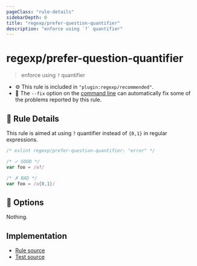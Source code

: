```yaml
---
pageClass: "rule-details"
sidebarDepth: 0
title: "regexp/prefer-question-quantifier"
description: "enforce using `?` quantifier"
---
```

# regexp/prefer-question-quantifier

> enforce using `?` quantifier

- :gear: This rule is included in `"plugin:regexp/recommended"`.
- :wrench: The `--fix` option on the [command line](https://eslint.org/docs/user-guide/command-line-interface#fixing-problems) can automatically fix some of the problems reported by this rule.

## :book: Rule Details

This rule is aimed at using `?` quantifier instead of `{0,1}` in regular expressions.

<eslint-code-block fix>

```js
/* eslint regexp/prefer-question-quantifier: "error" */

/* ✓ GOOD */
var foo = /a?/

/* ✗ BAD */
var foo = /a{0,1}/
```

</eslint-code-block>

## :wrench: Options

Nothing.

## Implementation

- [Rule source](https://github.com/ota-meshi/eslint-plugin-regexp/blob/master/lib/rules/prefer-question-quantifier.ts)
- [Test source](https://github.com/ota-meshi/eslint-plugin-regexp/blob/master/tests/lib/rules/prefer-question-quantifier.js)
